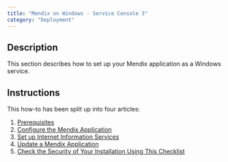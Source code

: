 ```yaml
---
title: "Mendix on Windows - Service Console 3"
category: "Deployment"
---
```

## Description

This section describes how to set up your Mendix application as a Windows service.

## Instructions

This how-to has been split up into four articles:

1.  [Prerequisites](prerequisites)
2.  [Configure the Mendix Application](configure-the-mendix-application)
3.  [Set up Internet Information Services](set-up-internet-information-services)
4.  [Update a Mendix Application](update-a-mendix-application)
5.  [Check the Security of Your Installation Using This Checklist](security-checklist-for-your-on-premise-installation)
